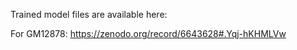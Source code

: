 
Trained model files are available here:

For GM12878: https://zenodo.org/record/6643628#.Yqj-hKHMLVw
